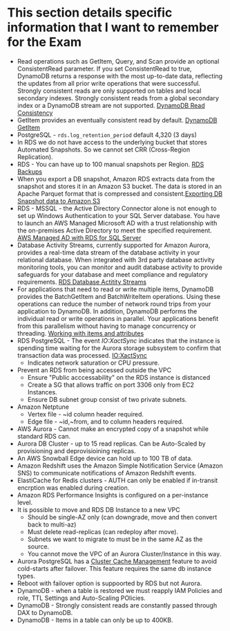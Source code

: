 # This section details specific information that I want to remember for the Exam

* Read operations such as GetItem, Query, and Scan provide an optional ConsistentRead parameter. If you set ConsistentRead to true, DynamoDB returns a response with the most up-to-date data, reflecting the updates from all prior write operations that were successful. Strongly consistent reads are only supported on tables and local secondary indexes. Strongly consistent reads from a global secondary index or a DynamoDB stream are not supported. [DynamoDB Read Consistency](https://docs.aws.amazon.com/amazondynamodb/latest/developerguide/HowItWorks.ReadConsistency.html)
* GetItem provides an eventually consistent read by default. [DynamoDB GetItem](https://docs.aws.amazon.com/amazondynamodb/latest/APIReference/API_GetItem.html)
* PostgreSQL - `rds.log_retention_period` default 4,320 (3 days)
* In RDS we do not have access to the underlying bucket that stores Automated Snapshots. So we cannot set CRR (Cross-Region Replication).
* RDS - You can have up to 100 manual snapshots per Region. [RDS Backups](https://docs.aws.amazon.com/AmazonRDS/latest/UserGuide/USER_WorkingWithAutomatedBackups.html)
* When you export a DB snapshot, Amazon RDS extracts data from the snapshot and stores it in an Amazon S3 bucket. The data is stored in an Apache Parquet format that is compressed and consistent.[Exporting DB Snapshot data to Amazon S3](https://docs.aws.amazon.com/AmazonRDS/latest/UserGuide/USER_ExportSnapshot.html)
* RDS - MSSQL - the Active Directory Connector alone is not enough to set up Windows Authentication to your SQL Server database. You have to launch an AWS Managed Microsoft AD with a trust relationship with the on-premises Active Directory to meet the specified requirement. [AWS Managed AD with RDS for SQL Server](https://docs.aws.amazon.com/AmazonRDS/latest/UserGuide/USER_SQLServerWinAuth.html)
* Database Activity Streams, currently supported for Amazon Aurora, provides a real-time data stream of the database activity in your relational database. When integrated with 3rd party database activity monitoring tools, you can monitor and audit database activity to provide safeguards for your database and meet compliance and regulatory requirements. [RDS Database Actitity Streams](https://docs.aws.amazon.com/AmazonRDS/latest/UserGuide/DBActivityStreams.Overview.html)
* For applications that need to read or write multiple items, DynamoDB provides the BatchGetItem and BatchWriteItem operations. Using these operations can reduce the number of network round trips from your application to DynamoDB. In addition, DynamoDB performs the individual read or write operations in parallel. Your applications benefit from this parallelism without having to manage concurrency or threading. [Working with items and attributes](https://docs.aws.amazon.com/amazondynamodb/latest/developerguide/WorkingWithItems.html)
* RDS PostgreSQL - The event *IO:XactSync* indicates that the instance is spending time waiting for the Aurora storage subsystem to confirm that transaction data was processed. [IO:XactSync](https://docs.aws.amazon.com/AmazonRDS/latest/AuroraUserGuide/apg-waits.xactsync.html)
  * Indicates network saturation or CPU pressure.
* Prevent an RDS from being accessed outside the VPC
  * Ensure "Public acccessability" on the RDS instance is distanced
  * Create a SG that allows traffic on port 3306 only from EC2 Instances.
  * Ensure DB subnet group consist of two private subnets.
* Amazon Netptune
  * Vertex file - ~id column header required.
  * Edge file - ~id,~from, and to column headers required.
* AWS Aurora - Cannot make an encrypted copy of a snapshot while standard RDS can.
* Aurora DB Cluster - up to 15 read replicas. Can be Auto-Scaled by provisioning and deprovisioining replicas.
* An AWS Snowball Edge device can hold up to 100 TB of data.
* Amazon Redshift uses the Amazon Simple Notification Service (Amazon SNS) to communicate notifications of Amazon Redshift events.
* ElastiCache for Redis clusters - AUTH can only be enabled if in-transit encrption was enabled during creation.
* Amazon RDS Performance Insights is configured on a per-instance level. 
* It is possible to move and RDS DB Instance to a new VPC
  * Should be single-AZ only (can downgrade, move and then convert back to multi-az)
  * Must delete read-replicas (can redeploy after move).
  * Subnets we want to migrate to must be in the same AZ as the source.
  * You cannot move the VPC of an Aurora Cluster/Instance in this way.
* Aurora PostgreSQL has a [Cluster Cache Management](https://docs.aws.amazon.com/AmazonRDS/latest/AuroraUserGuide/AuroraPostgreSQL.cluster-cache-mgmt.html) feature to avoid cold-starts after failover. This feature requires the same db instance types.
* Reboot with failover option is suppoorted by RDS but not Aurora.
* DynamoDB - when a table is restored we must reapply IAM Policies and role, TTL Settings and Auto-Scaling POlicies.
* DynamoDB - Strongly consistent reads are constantly passed through DAX to DynamoDB.
* DynamoDB - Items in a table can only be up to 400KB.